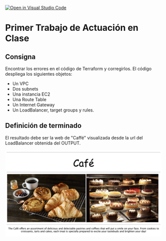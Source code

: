 [![Open in Visual Studio Code](https://classroom.github.com/assets/open-in-vscode-c66648af7eb3fe8bc4f294546bfd86ef473780cde1dea487d3c4ff354943c9ae.svg)](https://classroom.github.com/online_ide?assignment_repo_id=7773527&assignment_repo_type=AssignmentRepo)
# Primer Trabajo de Actuación en Clase
## Consigna

Encontrar los errores en el código de Terraform y corregirlos. El código despliega los siguientes objetos:

* Un VPC
* Dos subnets
* Una instancia EC2
* Una Route Table
* Un Internet Gateway
* Un LoadBalancer, target groups y rules.

## Definición de terminado

El resultado debe ser la web de "Caffé" visualizada desde la url del LoadBalancer obtenida del OUTPUT. 

![caffe img](./img/caffe.png)